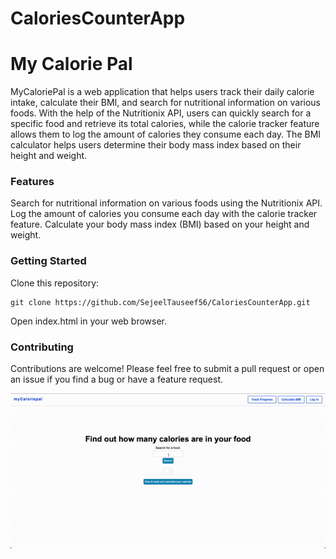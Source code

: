 # CaloriesCounterApp

<h1>My Calorie Pal</h1>	

<p>
MyCaloriePal is a web application that helps users track their daily calorie intake, calculate their BMI, and search for nutritional information on various foods. With the help of the Nutritionix API, users can quickly search for a specific food and retrieve its total calories, while the calorie tracker feature allows them to log the amount of calories they consume each day. The BMI calculator helps users determine their body mass index based on their height and weight.</p>

<h3>Features</h3>
Search for nutritional information on various foods using the Nutritionix API.
Log the amount of calories you consume each day with the calorie tracker feature.
Calculate your body mass index (BMI) based on your height and weight.

<h3>Getting Started</h3>
Clone this repository:

```
git clone https://github.com/SejeelTauseef56/CaloriesCounterApp.git
```
Open index.html in your web browser.

<h3>Contributing</h3>
Contributions are welcome! Please feel free to submit a pull request or open an issue if you find a bug or have a feature request.



![Alt Text](./mainpage.gif)
